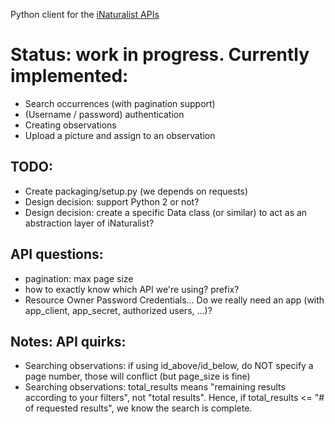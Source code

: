 Python client for the [iNaturalist APIs](https://www.inaturalist.org/pages/api+reference)

# Status: work in progress. Currently implemented:

- Search occurrences (with pagination support)
- (Username / password) authentication
- Creating observations
- Upload a picture and assign to an observation


## TODO:
- Create packaging/setup.py (we depends on requests)
- Design decision: support Python 2 or not?
- Design decision: create a specific Data class (or similar) to act as an abstraction layer of 
iNaturalist?

## API questions:

- pagination: max page size
- how to exactly know which API we're using? prefix?
- Resource Owner Password Credentials... Do we really need an app (with app_client, app_secret, authorized users, ...)?

## Notes: API quirks:

- Searching observations: if using id_above/id_below, do NOT specify a page number, those will conflict 
(but page_size is fine)
- Searching observations: total_results means "remaining results according to your filters", not "total results". 
Hence, if total_results <= "# of requested results", we know the search is complete. 
 